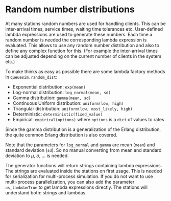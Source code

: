 # Random number distributions

At many stations random numbers are used for handling clients. This can be inter-arrival times, service times, waiting time tolerances etc. User-defined lambda expressions are used to generate these numbers. Each time a random number is needed the corresponding lambda expression is evaluated. This allows to use any random number distribution and also to define any complex function for this. (For example the inter-arrival times can be adjusted depending on the current number of clients in the system etc.)

To make thinks as easy as possible there are some lambda factory methods in `queuesim.random_dist`:

* Exponential distribution: `exp(mean)`
* Log-normal distribution: `log_normal(mean, sd)`
* Gamma distribution: `gamma(mean, sd)`
* Continuous Uniform distribution: `uniform(low, high)`
* Triangular distribution: `uniform(low, most_likely, high)`
* Deterministic: `deterministic(fixed_value)`
* Empirical: `empirical(options)` where `options` is a `dict` of values to rates

Since the gamma distribution is a generalization of the Erlang distribution, the quite common Erlang distribution is also covered.

Note that the parameters for `log_normal` and `gamma` are mean (`mean`) and standard deviation (`sd`). So no manual converting from mean and standard deviation to $\mu$, $\sigma$, ... is needed.

The generator functions will return strings containing lambda expressions. The strings are evaluated inside the stations on first usage. This is needed for serialization for multi-process simulation. If you do not want to use multi-process parallelization, you can also add the parameter `as_lambda=True` to get lambda expressions directly. The stations will understand both: strings and lambdas.